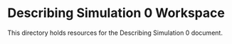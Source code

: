 # Describing Simulation 0 Workspace

This directory holds resources for the Describing Simulation 0 document.
